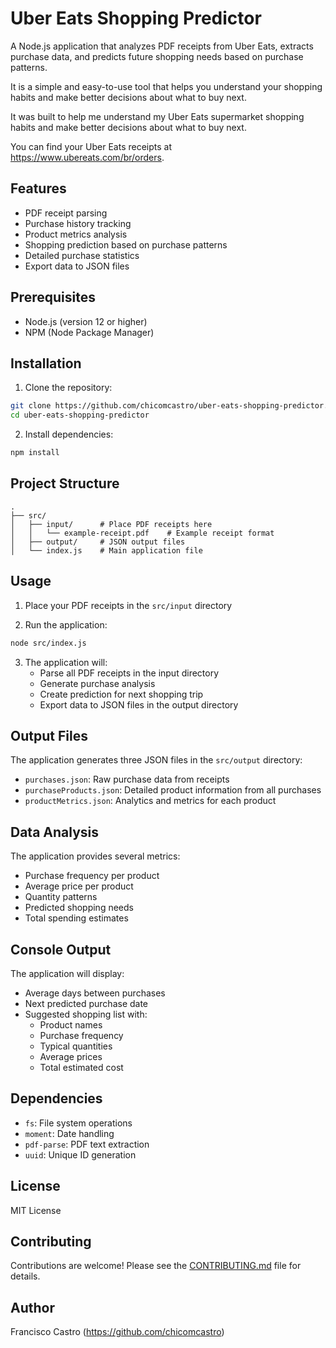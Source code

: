 # Uber Eats Shopping Predictor

A Node.js application that analyzes PDF receipts from Uber Eats, extracts purchase data, and predicts future shopping needs based on purchase patterns.

It is a simple and easy-to-use tool that helps you understand your shopping habits and make better decisions about what to buy next.

It was built to help me understand my Uber Eats supermarket shopping habits and make better decisions about what to buy next.

You can find your Uber Eats receipts at https://www.ubereats.com/br/orders.

## Features

- PDF receipt parsing
- Purchase history tracking
- Product metrics analysis
- Shopping prediction based on purchase patterns
- Detailed purchase statistics
- Export data to JSON files

## Prerequisites

- Node.js (version 12 or higher)
- NPM (Node Package Manager)

## Installation

1. Clone the repository:
```bash
git clone https://github.com/chicomcastro/uber-eats-shopping-predictor.git
cd uber-eats-shopping-predictor
```

2. Install dependencies:
```bash
npm install
```

## Project Structure

```
.
├── src/
│   ├── input/      # Place PDF receipts here
│   │   └── example-receipt.pdf    # Example receipt format
│   ├── output/     # JSON output files
│   └── index.js    # Main application file
```

## Usage

1. Place your PDF receipts in the `src/input` directory

2. Run the application:
```bash
node src/index.js
```

3. The application will:
   - Parse all PDF receipts in the input directory
   - Generate purchase analysis
   - Create prediction for next shopping trip
   - Export data to JSON files in the output directory

## Output Files

The application generates three JSON files in the `src/output` directory:

- `purchases.json`: Raw purchase data from receipts
- `purchaseProducts.json`: Detailed product information from all purchases
- `productMetrics.json`: Analytics and metrics for each product

## Data Analysis

The application provides several metrics:
- Purchase frequency per product
- Average price per product
- Quantity patterns
- Predicted shopping needs
- Total spending estimates

## Console Output

The application will display:
- Average days between purchases
- Next predicted purchase date
- Suggested shopping list with:
  - Product names
  - Purchase frequency
  - Typical quantities
  - Average prices
  - Total estimated cost

## Dependencies

- `fs`: File system operations
- `moment`: Date handling
- `pdf-parse`: PDF text extraction
- `uuid`: Unique ID generation

## License

MIT License

## Contributing

Contributions are welcome! Please see the [CONTRIBUTING.md](https://github.com/chicomcastro/uber-eats-shopping-predictor/blob/main/CONTRIBUTING.md) file for details.

## Author

Francisco Castro (https://github.com/chicomcastro)
